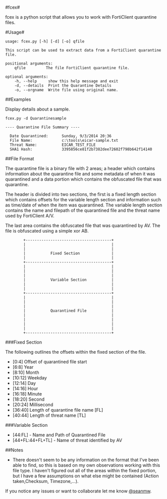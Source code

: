 #fcex#

fcex is a python script that allows you to work with FortiClient quarantine files. 

#Usage#


    usage: fcex.py [-h] [-d] [-o] qfile

    This script can be used to extract data from a FortiClient quarantine file.

    positional arguments:
        qfile         The file FortiClient quarantine file.

    optional arguments:
        -h, --help     show this help message and exit
        -d, --details  Print the Quarantine Details
        -o, --orgname  Write file using original name.

##Examples

Display details about a sample. 

    fcex.py -d Quarantinesample

    ---- Quarantine File Summary ----

      Date Quarantined:      Sunday, 9/3/2014 20:36  
      File Name:             c:\tools\eicar-sample.txt
      Threat Name:           EICAR_TEST_FILE
      SHA1 Hash:             3395856ce81f2b7382dee72602f798b642f14140



##File Format

The quarantine file is a binary file with 2 areas; a header
which contains information about the quarantine file and some metadata of when it was
quarantined and a data portion which contains the obfuscated file that
was quarantine. 

The header is divided into two sections, the first is a fixed length section
which contains offsets for the variable length section and information 
such as time/date of when the item was quarantined. The variable length
section contains the name and filepath of the quarantined file and the 
threat name used by FortiClient A/V.

The last area contains the obfuscated file that was quarantined 
by AV. The file is obfuscated using a simple xor AB. 
            
            +--------------------------------------+
            |                                      |
            |                                      |
            |           Fixed Section              |
            |                                      |
            +--------------------------------------+
            |                                      |
            |                                      |
            |                                      |
            |           Variable Section           |
            |                                      |
            |                                      |
            +--------------------------------------+
            |                                      |
            |                                      |
            |                                      |
            |           Quarantined File           |
            |                                      |
            |                                      |
            |                                      |
            |                                      |
            +--------------------------------------+

###Fixed Section

The following outlines the offsets within the fixed section of the file.

 * [0:4]   Offset of quarantined file start
 * [6:8]   Year
 * [8:10]  Month
 * [10:12] Weekday 
 * [12:14] Day
 * [14:16] Hour
 * [16:18] Minute
 * [18:20] Second
 * [20:24] Millisecond
 * [36:40] Length of quarantine file name [FL]
 * [40:44] Length of threat name [TL]


###Variable Section 
 
 * [44:FL] - Name and Path of Quarantined File
 * [44+FL:44+FL+TL] - Name of threat identified by AV


##Notes

* There doesn't seem to be any information on the format that I've been able
to find, so this is based on my own observations working with this file
type. I haven't figured out all of the areas within the fixed portion, but I 
have a few assumptions on what else might be contained 
(Action taken,Checksum, Timezone,...). 

If you notice any issues or want to collaborate let me know 
[@seanmw](https://twitter.com/seanmw).

